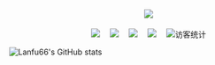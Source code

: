 <!-- 动态打字效果 -->
<h1 align="center">
    <img src="https://readme-typing-svg.herokuapp.com/?lines=一个二次元!但不是技术宅&center=true&size=27">
</h1>

<!-- 个人资料徽标 -->
<div align="center">
  <a href=""><img src="https://img.shields.io/badge/website-%E4%B8%AA%E4%BA%BA%E7%BD%91%E7%AB%99-blue"></a>&emsp;
  <a href="https://blog.csdn.net/weixin_50915462/"><img src="https://img.shields.io/badge/CSDN-%E5%8D%9A%E5%AE%A2-c32136"></a>&emsp;
  <a href="https://space.bilibili.com/280201147"><img src="https://img.shields.io/badge/bilibili-B%E7%AB%99-ff69b4"></a>&emsp;
  <a href=""><img src="https://img.shields.io/badge/zhihu-%E7%9F%A5%E4%B9%8E-blue"></a>&emsp;
<!-- 访客数统计徽标 -->
  <img src="https://visitor-badge.glitch.me/badge?page_id=Lanfu66" alt="访客统计" /></div>



![Lanfu66's GitHub stats](https://github-readme-stats.vercel.app/api?username=Lanfu66&show_icons=true&theme=tokyonight)

